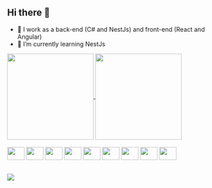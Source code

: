 ## Hi there 👋

- 🔭 I work as a back-end (C# and NestJs) and front-end (React and Angular)
- 🌱 I’m currently learning NestJs

<div>
<a href="https://github.com/anuraghazra/github-readme-stats">
  <img height=200 align="center" src="https://github-readme-stats.vercel.app/api?username=ibsenquaresma" />
</a>
<a href="https://github.com/anuraghazra/convoychat">
  <img height=200 align="center" src="https://github-readme-stats.vercel.app/api/top-langs?username=anuraghazra&layout=compact&langs_count=8&card_width=320" />
</a>

</div>
<div style="display: inline_block"><br>
  <img aling="center" alt="" height="30" width="40" src="https://cdn.jsdelivr.net/gh/devicons/devicon@latest/icons/csharp/csharp-original.svg" />
  <img aling="center" alt="" height="30" width="40" src="https://cdn.jsdelivr.net/gh/devicons/devicon@latest/icons/react/react-original.svg" />
  <img aling="center" alt="" height="30" width="40" src="https://cdn.jsdelivr.net/gh/devicons/devicon@latest/icons/angular/angular-original.svg" />
  <img aling="center" alt="" height="30" width="40" src="https://cdn.jsdelivr.net/gh/devicons/devicon@latest/icons/azuresqldatabase/azuresqldatabase-original.svg" />
  <img aling="center" alt="" height="30" width="40" src="https://cdn.jsdelivr.net/gh/devicons/devicon@latest/icons/nestjs/nestjs-original.svg" />
  <img aling="center" alt="" height="30" width="40" src="https://cdn.jsdelivr.net/gh/devicons/devicon@latest/icons/typescript/typescript-original.svg" />
  <img aling="center" alt="" height="30" width="40" src="https://cdn.jsdelivr.net/gh/devicons/devicon@latest/icons/html5/html5-original.svg" />
  <img aling="center" alt="" height="30" width="40" src="https://cdn.jsdelivr.net/gh/devicons/devicon@latest/icons/css3/css3-original.svg" />
  <img aling="center" alt="" height="30" width="40" src="https://cdn.jsdelivr.net/gh/devicons/devicon@latest/icons/tailwindcss/tailwindcss-original-wordmark.svg" />
          
</div>

##

<div>

<a href="https://www.linkedin.com/in/ibsen-quaresma-024917a" rel="nofollow"><img src="https://camo.githubusercontent.com/7fee771b415a6f144501304c2c4074aa62a0dd96ddc0f8c0aafd95ac0af584c1/68747470733a2f2f696d672e736869656c64732e696f2f62616467652f2d4c696e6b6564496e2d2532333030373742353f7374796c653d666f722d7468652d6261646765266c6f676f3d6c696e6b6564696e266c6f676f436f6c6f723d7768697465" data-canonical-src="https://img.shields.io/badge/-LinkedIn-%230077B5?style=for-the-badge&amp;logo=linkedin&amp;logoColor=white" style="max-width: 100%;"></a>
  
</div>
